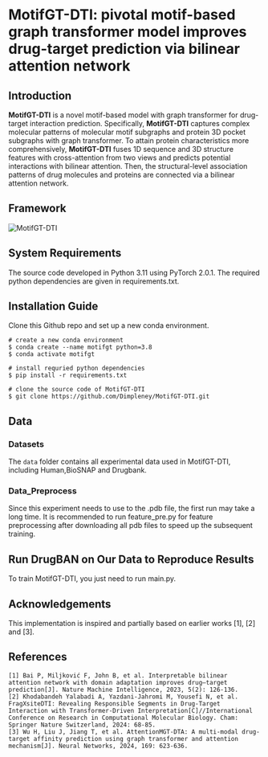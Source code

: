 # MotifGT-DTI: pivotal motif-based graph transformer model improves drug-target prediction via bilinear attention network


## Introduction
**MotifGT-DTI** is a novel motif-based model with graph transformer for drug-target interaction prediction. 
Specifically, **MotifGT-DTI** captures complex molecular patterns of molecular motif subgraphs and protein 3D pocket subgraphs with graph transformer.
To attain protein characteristics more comprehensively, **MotifGT-DTI** fuses 1D sequence and 3D structure features with cross-attention from two views 
and predicts potential interactions with bilinear attention.
Then, the structural-level association patterns of drug molecules and proteins are connected via a bilinear attention network.

## Framework
![MotifGT-DTI](images/MotifGT-DTI.png)
## System Requirements
The source code developed in Python 3.11 using PyTorch 2.0.1. 
The required python dependencies are given in requirements.txt. 

## Installation Guide
Clone this Github repo and set up a new conda environment. 
```
# create a new conda environment
$ conda create --name motifgt python=3.8
$ conda activate motifgt

# install requried python dependencies
$ pip install -r requirements.txt

# clone the source code of MotifGT-DTI
$ git clone https://github.com/Dimpleney/MotifGT-DTI.git
```


## Data
### Datasets
The `data` folder contains all experimental data used in MotifGT-DTI, including Human,BioSNAP and Drugbank.

### Data_Preprocess
Since this experiment needs to use to the .pdb file, the first run may take a long time. 
It is recommended to run feature_pre.py for feature preprocessing after downloading all pdb files to speed up the subsequent training.


## Run DrugBAN on Our Data to Reproduce Results
To train MotifGT-DTI, you just need to run main.py.



## Acknowledgements
This implementation is inspired and partially based on earlier works [1], [2] and [3].


## References
    [1] Bai P, Miljković F, John B, et al. Interpretable bilinear attention network with domain adaptation improves drug–target prediction[J]. Nature Machine Intelligence, 2023, 5(2): 126-136.
    [2] Khodabandeh Yalabadi A, Yazdani-Jahromi M, Yousefi N, et al. FragXsiteDTI: Revealing Responsible Segments in Drug-Target Interaction with Transformer-Driven Interpretation[C]//International Conference on Research in Computational Molecular Biology. Cham: Springer Nature Switzerland, 2024: 68-85.
    [3] Wu H, Liu J, Jiang T, et al. AttentionMGT-DTA: A multi-modal drug-target affinity prediction using graph transformer and attention mechanism[J]. Neural Networks, 2024, 169: 623-636.
